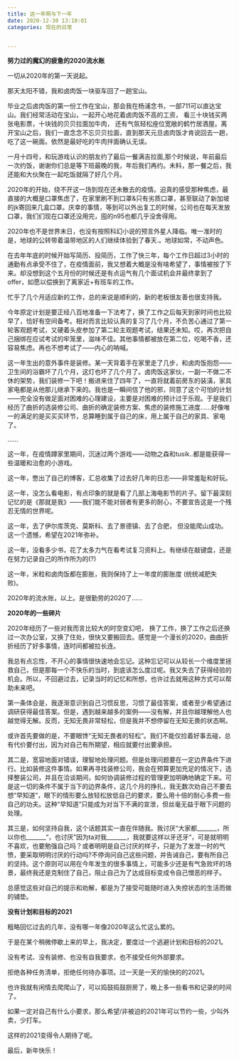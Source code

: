 ```yaml
---
title: 这一年啊与下一年
date: 2020-12-30 13:10:01
categories: 现在的日常


---
```




**努力过的魔幻的疲惫的2020流水账**

一切从2020年的第一天说起。

那天太阳不错，我和卤肉饭一块驱车回了一趟宝山。

毕业之后卤肉饭的第一份工作在宝山，那会我在杨浦念书，一部711可以直达宝山。我们经常活动在宝山，一起开心地花着卤肉饭不高的工资， 看三十块钱买两张电影票，十块钱的贝贝拉面加牛肉， 还有气氛轻松座位宽敞的鹤竹居酒屋。离开宝山之后，我们一直念念不忘贝贝拉面，直到那天元旦卤肉饭才肯说回去一趟，吃了这一碗面。依然是最好吃的牛肉拌面确认无误。

一月十四号，和玩游戏认识的朋友约了最后一餐满吉拉面,那个时候说，年前最后一次约饭，谢谢你们总是等下班最晚的我，年后我们再约。未料，那一餐之后，我还能和大伙聚在一起吃饭就隔了好几个月。

2020年的开始，绕不开这一场到现在还未散去的疫情。迫真的感受那种焦虑，最直接的大概是口罩焦虑了，在家里刷不到口罩&只有劣质口罩，甚至联动了新加坡的jk寄回来几盒口罩。庆幸的事情，等到可以外出复工的时候，公司也在每天发放口罩，我们们现在口罩还没用完，囤的n95也都几乎没舍得用。



2020年也不是世界末日，也没有按照科幻小说的预言外星人降临。唯一准时的是，地球的公转带着温带地区的人们继续体验到了春天.。地球如常，不动声色。

在去年年底的时候开始写简历、投简历，工作了快三年，每个工作日超过3小时的通勤有点承受不住了，在疫情面前，我又想着大概是没有啥希望了，事情被按了下来。却没想到这个五月份的时候还是有点运气有几个面试机会并最终拿到了offer，如愿以偿换到了离家近+有班车的工作。

忙乎了几个月适应新的工作，总的来说是顺利的，新的老板很友善也很支持我。

今年原定计划是要正经八百地准备一下法考了，换了工作之后每天到家时间也比较早了，恰好有空间备考。相对而言比较认真的复习了几个月，不负苦心通过了第一轮客观题考试，又硬着头皮参加了第二轮主观题考试，结果还未知。哎，再次把自己捆绑在应试考试的牢笼里，滋味不佳。其他事情都被放在第二位，吃喝不香，还容易焦虑。再也不想考试了——内心的呐喊。

这一年生出的意外事件是装修。某一天背着手在家里走了几步，和卤肉饭抱怨——卫生间的浴霸坏了几个月，这灯也坏了几个月了。卤肉饭这家伙，一副一不做二不休的架势，我们装修一下吧！搬进来住了四年了，一直将就着前房东的装潢，家具家电都是从他那儿继承下来的。我也是一瞬间信了他的邪，同意了这个可怕的计划——完全没有做足面对困难的心理建设，主要是对困难的预计过于乐观。于是我们经历了曲折的选装修公司、曲折的确定装修方案、焦虑的装修施工进度......好像唯一的满足的是买买买环节，总算睡到属于自己的床，用上属于自己的家具、家电了。

......

这一年，在疫情蹲家里期间，沉迷过两个游戏——动物之森和tusik..都是能获得一些温暖和治愈的小游戏。

这一年，憋出了自己的博客，汇总收集了过去好几年的日志——非常羞耻和好玩。

这一年，没怎么看电影，有点印象的就是看了几部上海电影节的片子。留下最深刻记忆的是《那就是我》——我们能不能对弱者有更多的耐心，不要宣告这是一个残忍无情的世界呢。

这一年，去了伊尔库茨克、莫斯科、去了景德镇、去了合肥， 但没能爬山成功。这一个遗憾，希望在2021年弥补。

这一年，没看多少书，花了太多力气在看考试复习资料上。有继续在敲键盘，还是在努力记录自己的所作所为的(?)

这一年，米粒和卤肉饭都在膨胀，我则保持了上一年度的膨胀度 (统统减肥失败)。 

2020年的流水账，以上。是很勤劳的2020了……





**2020年的一些碎片**

2020年经历了一些对我而言比较大的时空变幻吧， 换了工作，换了工作之后还换过一次办公室，又换了住处，很快又要搬回去。感觉是一个漫长的2020，曲曲折折经历了好多事情，连时间都被拉长连。

我总有点忘性，不开心的事情很快速地会忘记。这种忘记可以从较长一个维度里拯救自己，但是那每一个不快乐的当时，到底该怎么度过呢。我又失去了获得经验的机会。所以，不回避过去，记录当时的记忆和所想，也许过去就用这种方式可以帮助未来吧。

第一条体会是，我逐渐意识到自己习惯反思，习惯了最佳答案，或者至少希望通过调研获得最佳答案。但是，遇到越来越多的案例——没有解，并且你越理解他人也越觉得无解。反而，无知无畏非常轻松，但是我并不想停留在无知无畏的状态啊。

或许首先要做的是，不要眼馋“无知无畏者的轻松”。我们不能仅捡着好事去碰，总有代价要付出，因为对自己有所期望，相应就要付出要承担。

其二是，宽容地面对错误，理智地处理问题。但是处理问题要在一定边界条件下进行。比如装修这件事情。如果再寻找装修公司，我会在预算更加充足的情况下，选择整装公司，并且在洽谈期间，如何协调装修过程的管理更加明确地确定下来。可是这一切的条件不属于当下的边界条件，这几个月的挣扎，我无数次劝自己不要去想“早知道”，眼下的情形要么放轻松放低自己的要求，要么用十倍的耐心多费一些自己的功夫。这种“早知道”只能成为对当下不满的宣泄，但丝毫无益于眼下问题的处理。

其三是，如何坚持自我，这个话题其实一直在伴随我。我讨厌“大家都_______，所以你也_______“，也讨厌”因为ta对我_______，我就要这样以牙还牙“，可是就明明不喜欢，也要勉强自己吗？或者明明是自己讨厌的样子，只是为了发泄一时的气愤，要采取明明讨厌的行动吗?不停询问自己这些问题，并告诫自己，要有所自己的坚持。这个原则可以用在今年发生的很多事情上，可能多少还是有气急败坏的场景，最终我还是克制住了自己，阻止自己为了达成目标变成令自己憎恶的样子。

总感觉这些对自己的提示和劝解，都是为了接受可能随时进入失控状态的生活而做的铺垫。



**没有计划和目标的2021**

粗略回忆过去的几年，没有哪一年像2020年这么忙这么累的。

于是在某个稍微停歇上来的早上，我决定，要度过一个逃避计划和目标的2021。

没有考试、没有装修、也没有自我要求，也不接受任何外部要求。

拒绝各种任务清单，拒绝任何待办事项。过一天是一天的愉快的的2021。

也许我就有闲情去爬爬山了，可以捣鼓捣鼓厨房了，晚上多一些看书和记录的时间了。

如果一定对自己有什么小要求，那么希望/非被迫的2021年可以节约一些，少叫外卖，少打车。

这样的2021变得令人期待了呢。



最后，新年快乐！

